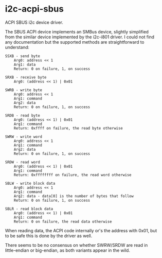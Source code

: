 i2c-acpi-sbus
=============

ACPI SBUS i2c device driver.

The SBUS ACPI device implements an SMBus device, slightly simplified from the
similar device implemented by the i2c-i801 driver.  I could not find any
documentation but the supported methods are straightforward to understand:

    SSXB - send byte
        Arg0: address << 1
        Arg1: data
        Return: 0 on failure, 1, on success

    SRXB - receive byte
        Arg0: (address << 1) | 0x01

    SWRB - write byte
        Arg0: address << 1
        Arg1: command
        Arg2: data
        Return: 0 on failure, 1, on success

    SRDB - read byte
        Arg0: (address << 1) | 0x01
        Arg1: command
        Return: 0xffff on failure, the read byte otherwise

    SWRW - write word
        Arg0: address << 1
        Arg1: command
        Arg2: data
        Return: 0 on failure, 1, on success

    SRDW - read word
        Arg0: (address << 1) | 0x01
        Arg1: command
        Return: 0xffffffff on failure, the read word otherwise

    SBLW - write block data
        Arg0: address << 1
        Arg1: command
        Arg2: data - data[0] is the number of bytes that follow
        Return: 0 on failure, 1, on success

    SBLR - read block data
        Arg0: (address << 1) | 0x01
        Arg1: command
        Return: 0 on failure, the read data otherwise

When reading data, the ACPI code internally or's the address with 0x01, but to
be safe this is done by the driver as well.

There seems to be no consensus on whether SWRW/SRDW are read in little-endian or
big-endian, as both variants appear in the wild.
